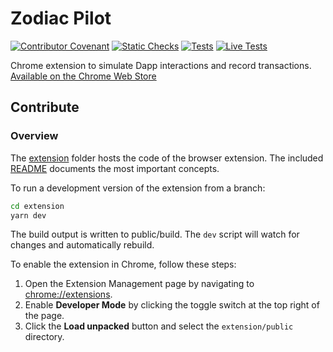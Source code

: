 # Zodiac Pilot
[![Contributor Covenant](https://img.shields.io/badge/Contributor%20Covenant-2.1-4baaaa.svg)](https://github.com/gnosiguild/CODE_OF_CONDUCT)
[![Static Checks](https://github.com/gnosisguild/zodiac-pilot/actions/workflows/static-checks.yml/badge.svg)](https://github.com/gnosiguild/zodiac-pilot/actions/workflows/static-checks.yml)
[![Tests](https://github.com/gnosisguild/zodiac-pilot/actions/workflows/tests.yml/badge.svg)](https://github.com/gnosiguild/zodiac-pilot/actions/workflows/tests.yml)
[![Live Tests](https://github.com/gnosisguild/zodiac-pilot/actions/workflows/live-tests.yml/badge.svg)](https://github.com/gnosiguild/zodiac-pilot/actions/workflows/live-tests.yml)

Chrome extension to simulate Dapp interactions and record transactions. [Available on the Chrome Web Store](https://chrome.google.com/webstore/detail/zodiac-pilot/jklckajipokenkbbodifahogmidkekcb?hl=en&authuser=0)

## Contribute

### Overview

The [extension](./extension/) folder hosts the code of the browser extension.
The included [README](./extension/README.md) documents the most important concepts.

To run a development version of the extension from a branch:

```bash
cd extension
yarn dev
```

The build output is written to public/build.
The `dev` script will watch for changes and automatically rebuild.

To enable the extension in Chrome, follow these steps:

1. Open the Extension Management page by navigating to [chrome://extensions](chrome://extensions).
2. Enable **Developer Mode** by clicking the toggle switch at the top right of the page.
3. Click the **Load unpacked** button and select the `extension/public` directory.
